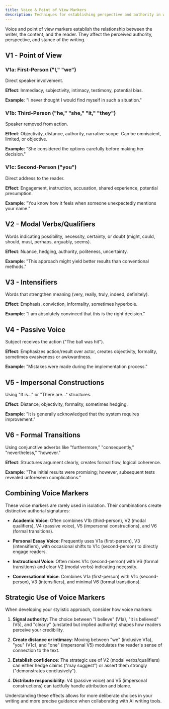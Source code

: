 ```yaml
---
title: Voice & Point of View Markers
description: Techniques for establishing perspective and authority in writing
---
```


Voice and point of view markers establish the relationship between the writer, the content, and the reader. They affect the perceived authority, perspective, and stance of the writing.

## V1 - Point of View

### V1a: First-Person ("I," "we")
Direct speaker involvement.

**Effect**: Immediacy, subjectivity, intimacy, testimony, potential bias.

**Example**: "I never thought I would find myself in such a situation."

### V1b: Third-Person ("he," "she," "it," "they")
Speaker removed from action.

**Effect**: Objectivity, distance, authority, narrative scope. Can be omniscient, limited, or objective.

**Example**: "She considered the options carefully before making her decision."

### V1c: Second-Person ("you")
Direct address to the reader.

**Effect**: Engagement, instruction, accusation, shared experience, potential presumption.

**Example**: "You know how it feels when someone unexpectedly mentions your name."

## V2 - Modal Verbs/Qualifiers
Words indicating possibility, necessity, certainty, or doubt (might, could, should, must, perhaps, arguably, seems).

**Effect**: Nuance, hedging, authority, politeness, uncertainty.

**Example**: "This approach might yield better results than conventional methods."

## V3 - Intensifiers
Words that strengthen meaning (very, really, truly, indeed, definitely).

**Effect**: Emphasis, conviction, informality, sometimes hyperbole.

**Example**: "I am absolutely convinced that this is the right decision."

## V4 - Passive Voice
Subject receives the action ("The ball was hit").

**Effect**: Emphasizes action/result over actor, creates objectivity, formality, sometimes evasiveness or awkwardness.

**Example**: "Mistakes were made during the implementation process."

## V5 - Impersonal Constructions
Using "It is..." or "There are..." structures.

**Effect**: Distance, objectivity, formality, sometimes hedging.

**Example**: "It is generally acknowledged that the system requires improvement."

## V6 - Formal Transitions
Using conjunctive adverbs like "furthermore," "consequently," "nevertheless," "however."

**Effect**: Structures argument clearly, creates formal flow, logical coherence.

**Example**: "The initial results were promising; however, subsequent tests revealed unforeseen complications."

## Combining Voice Markers

These voice markers are rarely used in isolation. Their combinations create distinctive authorial signatures:

- **Academic Voice**: Often combines V1b (third-person), V2 (modal qualifiers), V4 (passive voice), V5 (impersonal constructions), and V6 (formal transitions).

- **Personal Essay Voice**: Frequently uses V1a (first-person), V3 (intensifiers), with occasional shifts to V1c (second-person) to directly engage readers.

- **Instructional Voice**: Often mixes V1c (second-person) with V6 (formal transitions) and clear V2 (modal verbs) indicating necessity.

- **Conversational Voice**: Combines V1a (first-person) with V1c (second-person), V3 (intensifiers), and minimal V6 (formal transitions).

## Strategic Use of Voice Markers

When developing your stylistic approach, consider how voice markers:

1. **Signal authority**: The choice between "I believe" (V1a), "it is believed" (V5), and "clearly" (unstated but implied authority) shapes how readers perceive your credibility.

2. **Create distance or intimacy**: Moving between "we" (inclusive V1a), "you" (V1c), and "one" (impersonal V5) modulates the reader's sense of connection to the text.

3. **Establish confidence**: The strategic use of V2 (modal verbs/qualifiers) can either hedge claims ("may suggest") or assert them strongly ("demonstrates conclusively").

4. **Distribute responsibility**: V4 (passive voice) and V5 (impersonal constructions) can tactfully handle attribution and blame.

Understanding these effects allows for more deliberate choices in your writing and more precise guidance when collaborating with AI writing tools.